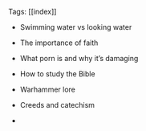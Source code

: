 Tags: [[index]]

- Swimming water vs looking water

- The importance of faith

- What porn is and why it’s damaging

- How to study the Bible

- Warhammer lore

- Creeds and catechism

- 
